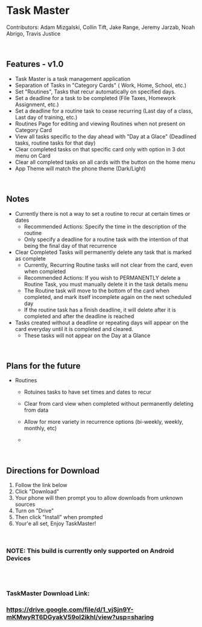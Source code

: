 # Task Master

Contributors: Adam Mizgalski, Collin Tift, Jake Range, Jeremy Jarzab, Noah Abrigo, Travis Justice

<br/>

## Features - v1.0
- Task Master is a task management application
- Separation of Tasks in "Category Cards" ( Work, Home, School, etc.)
- Set "Routines", Tasks that recur automatically on specified days.
- Set a deadline for a task to be completed (File Taxes, Homework Assignment, etc.)
- Set a deadline for a routine task to cease recurring (Last day of a class, Last day of training, etc.)
- Routines Page for editing and viewing Routines when not present on Category Card
- View all tasks specific to the day ahead with "Day at a Glace" (Deadlined tasks, routine tasks for that day)
- Clear completed tasks on that specific card only with option in 3 dot menu on Card
- Clear all completed tasks on all cards with the button on the home menu
- App Theme will match the phone theme (Dark/Light)

<br/>

## Notes
- Currently there is not a way to set a routine to recur at certain times or dates
    - Recommended Actions: Specify the time in the description of the routine
    - Only specify a deadline for a routine task with the intention of that being the final day of that recurrence
- Clear Completed Tasks will permanently delete any task that is marked as complete
    - Currently, Recurring Routine tasks will not clear from the card, even when completed
    - Recommended Actions: If you wish to PERMANENTLY delete a Routine Task, you must manually delete it in the task details menu
    - The Routine task will move to the bottom of the card when completed, and mark itself incomplete again on the next scheduled day
    - If the routine task has a finish deadline, it will delete after it is completed and after the deadline is reached
- Tasks created without a deadline or repeating days will appear on the card everyday until it is completed and cleared.
    - These tasks will not appear on the Day at a Glance

<br/>

## Plans for the future

- Routines
    - Rotuines tasks to have set times and dates to recur
    - Clear from card view when completed without permanently deleting from data
    - Allow for more variety in recurrence options (bi-weekly, weekly, monthly, etc)
  
    - 
<br/>

## Directions for Download

1) Follow the link below
2) Click "Download"
3) Your phone will then prompt you to allow downloads from unknown sources
4) Turn on "Drive"
5) Then click "Install" when prompted
6) Your'e all set, Enjoy TaskMaster!

<br/>

### NOTE: This build is currently only supported on Android Devices  
  
<br/><br/>

### TaskMaster Download Link:
### https://drive.google.com/file/d/1_vjSjn9Y-mKMwyRT6DGyakV59oI2ikhl/view?usp=sharing
